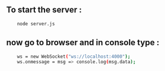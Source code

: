 ## To start the server : 
```bash 
    node server.js
```

## now go to browser and in console type : 
```bash 
    ws = new WebSocket("ws://localhost:4000");
    ws.onmessage = msg => console.log(msg.data);
```

